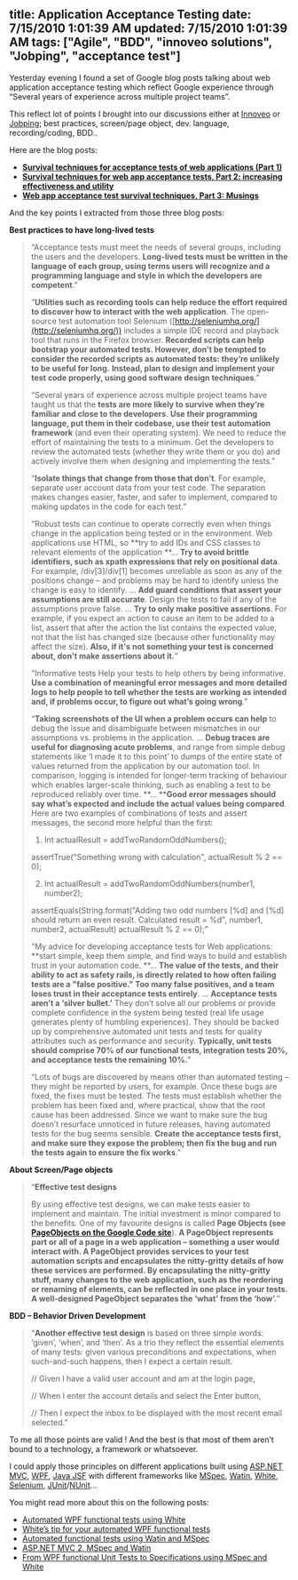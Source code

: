 title: Application Acceptance Testing
date: 7/15/2010 1:01:39 AM
updated: 7/15/2010 1:01:39 AM
tags: ["Agile", "BDD", "innoveo solutions", "Jobping", "acceptance test"]
---
Yesterday evening I found a set of Google blog posts talking about web application acceptance testing which reflect Google experience through “Several years of experience across multiple project teams”.

This reflect lot of points I brought into our discussions either at [Innoveo](http://www.innoveo.com/) or [Jobping](http://www.jobping.com); best practices, screen/page object, dev. language, recording/coding, BDD..

Here are the blog posts:

*   **[Survival techniques for acceptance tests of web applications (Part 1)](http://googletesting.blogspot.com/2009/04/survival-techniques-for-acceptance.html)**
*   **[Survival techniques for web app acceptance tests, Part 2: increasing effectiveness and utility](http://googletesting.blogspot.com/2009/05/survival-techniques-for-web-app.html)**
*   **[Web app acceptance test survival techniques, Part 3: Musings](http://googletesting.blogspot.com/2009/05/web-app-acceptance-test-survival.html)**  

And the key points I extracted from those three blog posts:

**Best practices to have long-lived tests**

> “Acceptance tests must meet the needs of several groups, including the users and the developers. **Long-lived tests must be written in the language of each group, using terms users will recognize and a programming language and style in which the developers are competent**.”
> 
> “**Utilities such as recording tools can help reduce the effort required to discover how to interact with the web application**. The open-source test automation tool Selenium ([http://seleniumhq.org/](http://seleniumhq.org/)) includes a simple IDE record and playback tool that runs in the Firefox browser. **Recorded scripts can help bootstrap your automated tests. However, don’t be tempted to consider the recorded scripts as automated tests: they’re unlikely to be useful for long.** **Instead, plan to design and implement your test code properly, using good software design techniques**.”
> 
> “Several years of experience across multiple project teams have taught us that the **tests are more likely to survive when they’re familiar and close to the developers**. **Use their programming language, put them in their codebase, use their test automation framework** (and even their operating system). We need to reduce the effort of maintaining the tests to a minimum. Get the developers to review the automated tests (whether they write them or you do) and actively involve them when designing and implementing the tests.”
> 
> “**Isolate things that change from those that don’t**. For example, separate user account data from your test code. The separation makes changes easier, faster, and safer to implement, compared to making updates in the code for each test.”
> 
> “Robust tests can continue to operate correctly even when things change in the application being tested or in the environment. Web applications use HTML, so **try to add IDs and CSS classes to relevant elements of the application
> **…
> **Try to avoid brittle identifiers, such as xpath expressions that rely on positional data**. For example, /div[3]/div[1] becomes unreliable as soon as any of the positions change – and problems may be hard to identify unless the change is easy to identify.
> …
> **Add guard conditions that assert your assumptions are still accurate**. Design the tests to fail if any of the assumptions prove false.
> …
> **Try to only make positive assertions**. For example, if you expect an action to cause an item to be added to a list, assert that after the action the list contains the expected value, not that the list has changed size (because other functionality may affect the size). **Also, if it's not something your test is concerned about, don't make assertions about it.**”
> 
> “Informative tests
> Help your tests to help others by being informative. **Use a combination of meaningful error messages and more detailed logs to help people to tell whether the tests are working as intended and, if problems occur, to figure out what’s going wrong**.”
> 
> “**Taking screenshots of the UI when a problem occurs can help** to debug the issue and disambiguate between mismatches in our assumptions vs. problems in the application.
> …
> **Debug traces are useful for diagnosing acute problems**, and range from simple debug statements like ‘I made it to this point’ to dumps of the entire state of values returned from the application by our automation tool. In comparison, logging is intended for longer-term tracking of behaviour which enables larger-scale thinking, such as enabling a test to be reproduced reliably over time.
> **…
> ****Good error messages should say what’s expected and include the actual values being compared**. Here are two examples of combinations of tests and assert messages, the second more helpful than the first:
> 
> 1. Int actualResult = addTwoRandomOddNumbers();
> 
> assertTrue("Something wrong with calculation", actualResult % 2 == 0);
> 
> 2. Int actualResult = addTwoRandomOddNumbers(number1, number2);
> 
> assertEquals(String.format("Adding two odd numbers [%d] and [%d] should return an even result. Calculated result = %d", number1, number2, actualResult) actualResult % 2 == 0);”
> 
> “My advice for developing acceptance tests for Web applications: **start simple, keep them simple, and find ways to build and establish trust in your automation code.
> **…
> **The value of the tests, and their ability to act as safety rails, is directly related to how often failing tests are a "false positive." Too many false positives, and a team loses trust in their acceptance tests entirely**.
> …
> **Acceptance tests aren’t a ‘silver bullet.’** They don’t solve all our problems or provide complete confidence in the system being tested (real life usage generates plenty of humbling experiences). They should be backed up by comprehensive automated unit tests and tests for quality attributes such as performance and security. **Typically, unit tests should comprise 70% of our functional tests, integration tests 20%, and acceptance tests the remaining 10%.**”
> 
> “Lots of bugs are discovered by means other than automated testing – they might be reported by users, for example. Once these bugs are fixed, the fixes must be tested. The tests must establish whether the problem has been fixed and, where practical, show that the root cause has been addressed. Since we want to make sure the bug doesn’t resurface unnoticed in future releases, having automated tests for the bug seems sensible. **Create the acceptance tests first, and make sure they expose the problem; then fix the bug and run the tests again to ensure the fix works**.”

**About Screen/Page objects**

> “**Effective test designs**
> 
> By using effective test designs, we can make tests easier to implement and maintain. The initial investment is minor compared to the benefits. One of my favourite designs is called **Page Objects (see [PageObjects on the Google Code site](http://code.google.com/p/webdriver/wiki/PageObjects)**). **A PageObject represents part or all of a page in a web application – something a user would interact with. A PageObject provides services to your test automation scripts and encapsulates the nitty-gritty details of how these services are performed. By encapsulating the nitty-gritty stuff, many changes to the web application, such as the reordering or renaming of elements, can be reflected in one place in your tests. A well-designed PageObject separates the ‘what’ from the ‘how’.**”

**BDD – Behavior Driven Development**

> “**Another effective test design** is based on three simple words: ‘given’, ‘when’, and ‘then’. As a trio they reflect the essential elements of many tests: given various preconditions and expectations, when such-and-such happens, then I expect a certain result.
> 
> // Given I have a valid user account and am at the login page,
> 
> // When I enter the account details and select the Enter button,
> 
> // Then I expect the inbox to be displayed with the most recent email selected.”

To me all those points are valid ! And the best is that most of them aren’t bound to a technology, a framework or whatsoever. 

I could apply those principles on different applications built using [ASP.NET MVC](http://www.asp.net/mvc), [WPF](http://msdn.microsoft.com/en-us/library/ms754130.aspx), [Java JSF](http://java.sun.com/javaee/javaserverfaces/) with different frameworks like [MSpec](http://github.com/machine/machine.specifications), [Watin](http://watin.sourceforge.net/), [White](http://white.codeplex.com/), [Selenium](http://seleniumhq.org/), [JUnit](http://www.junit.org/)/[NUnit](http://nunit.org/)…

You might read more about this on the following posts:

*   [Automated WPF functional tests using White](http://www.laurentkempe.com/post/Automated-WPF-functional-tests-using-White.aspx)
*   [White’s tip for your automated WPF functional tests](http://www.laurentkempe.com/post/Whitee28099s-tip-for-your-automated-WPF-functional-tests.aspx)
*   [Automated functional tests using Watin and MSpec](http://www.laurentkempe.com/post/Automated-functional-tests-using-Watin-and-MSpec.aspx)
*   [ASP.NET MVC 2, MSpec and Watin](http://www.laurentkempe.com/post/ASPNET-MVC-2-MSpec-and-Watin.aspx)
*   [From WPF functional Unit Tests to Specifications using MSpec and White](http://www.laurentkempe.com/post/From-WPF-functional-Unit-Tests-to-Specifications-using-MSpec-and-White.aspx)
